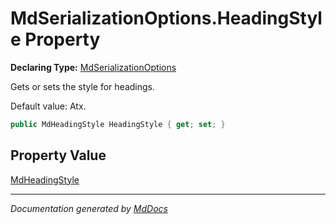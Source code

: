 ﻿# MdSerializationOptions.HeadingStyle Property

**Declaring Type:** [MdSerializationOptions](../index.md)

Gets or sets the style for headings.

Default value: Atx.

```csharp
public MdHeadingStyle HeadingStyle { get; set; }
```

## Property Value

[MdHeadingStyle](../../MdHeadingStyle/index.md)

___

*Documentation generated by [MdDocs](https://github.com/ap0llo/mddocs)*
